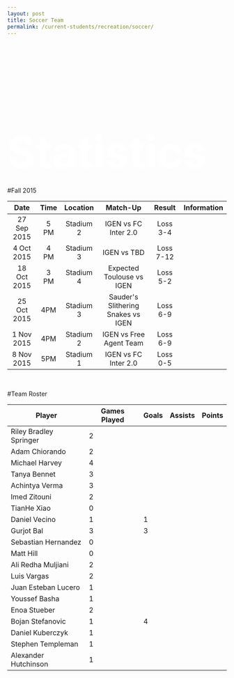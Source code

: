 ```yaml
---
layout: post
title: Soccer Team
permalink: /current-students/recreation/soccer/
---
```


<div class="container-fluid sportspicture" style="height:300px">
	<div class="container">
		<br><br><br>
		<h2 style="color:white;font-size:100px">Statistics</h2>
	</div>
</div>

<br />


#Fall 2015

| Date | Time | Location | Match-Up | Result | Information |
| :----: | :-------: | :--------: | :--------: | :------: | :-----------: |
| 27 Sep 2015 | 5 PM | Stadium 2 | IGEN vs FC Inter 2.0 | Loss 3-4 |  |
| 4 Oct 2015 | 4 PM | Stadium 3 | IGEN vs TBD |  Loss 7-12 |  |
| 18 Oct 2015 | 3 PM | Stadium 4 | Expected Toulouse vs IGEN |  Loss 5-2 |  |
| 25 Oct 2015 | 4PM | Stadium 3 | Sauder's Slithering Snakes vs IGEN | Loss 6-9 |  |
| 1 Nov 2015 | 4PM | Stadium 2 | IGEN vs Free Agent Team | Loss 6-9 |  |
| 8 Nov 2015 | 5PM | Stadium 1 | IGEN vs FC Inter 2.0 | Loss 0-5 |  |

<br />

#Team Roster

| Player | Games Played | Goals | Assists | Points |
|----|----|----|----|----|
| Riley Bradley Springer | 2 |
| Adam Chiorando | 2 |
| Michael Harvey | 4 |
| Tanya Bennet | 3 |
| Achintya Verma | 3 |
| Imed Zitouni | 2 |
| TianHe Xiao | 0 |
| Daniel Vecino | 1 | 1 |
| Gurjot Bal | 3 | 3 |
| Sebastian Hernandez | 0 |
| Matt Hill | 0 |
| Ali Redha Muljiani | 2 |
| Luis Vargas | 2 |
| Juan Esteban Lucero | 1 |
| Youssef Basha | 1 |
| Enoa Stueber | 2 |
| Bojan Stefanovic | 1 | 4 |
| Daniel Kuberczyk | 1 |
| Stephen Templeman | 1 |
| Alexander Hutchinson | 1 |

